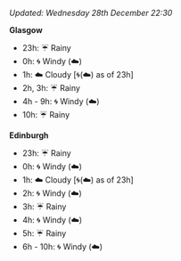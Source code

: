*Updated: Wednesday 28th December 22:30*

**Glasgow**

* 23h: :umbrella: Rainy
* 0h: :cyclone: Windy (:cloud:)
* 1h: :cloud: Cloudy [:cyclone:(:cloud:) as of 23h]
* 2h, 3h: :umbrella: Rainy
* 4h - 9h: :cyclone: Windy (:cloud:)
* 10h: :umbrella: Rainy

**Edinburgh**

* 23h: :umbrella: Rainy
* 0h: :cyclone: Windy (:cloud:)
* 1h: :cloud: Cloudy [:cyclone:(:cloud:) as of 23h]
* 2h: :cyclone: Windy (:cloud:)
* 3h: :umbrella: Rainy
* 4h: :cyclone: Windy (:cloud:)
* 5h: :umbrella: Rainy
* 6h - 10h: :cyclone: Windy (:cloud:)
